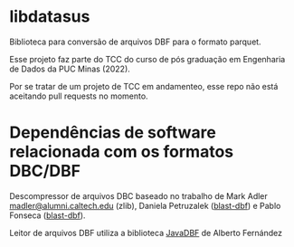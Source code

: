 # libdatasus
Biblioteca para conversão de arquivos DBF para o formato parquet.

Esse projeto faz parte do TCC do curso de pós graduação em Engenharia de Dados da PUC Minas (2022).

Por se tratar de um projeto de TCC em andamenteo, esse repo não está aceitando pull requests no momento.


# Dependências de software relacionada com os formatos DBC/DBF

Descompressor de arquivos DBC baseado no trabalho de Mark Adler <madler@alumni.caltech.edu> (zlib), Daniela Petruzalek ([blast-dbf](https://github.com/eaglebh/blast-dbf)) e Pablo Fonseca ([blast-dbf](https://github.com/eaglebh/blast-dbf)).

Leitor de arquivos DBF utiliza a biblioteca [JavaDBF](https://github.com/albfernandez/javadbf) de Alberto Fernández
